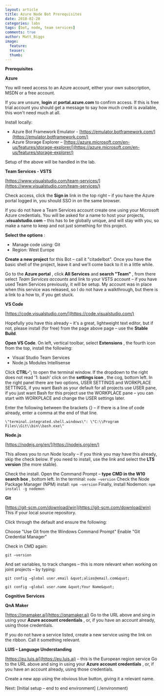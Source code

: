 ```yaml
---
layout: article
title: Azure Node Bot Prerequisites
date: 2018-02-28
categories: labs
tags: [bot, node, team services]
comments: true
author: Matt_Biggs
image:
  feature: 
  teaser: 
  thumb: 
---
```


**Prerequisites**

**Azure**

You will need access to an Azure account, either your own subscription, MSDN or a free account.

If you are unsure, **login** at **portal.azure.com** to confirm access. If this is free trial account you should get a message to say how much credit is available, this won't need much at all.

Install locally:

- Azure Bot Framework Emulator - [https://emulator.botframework.com/](https://emulator.botframework.com/)
- Azure Storage Explorer – [https://azure.microsoft.com/en-us/features/storage-explorer/](https://azure.microsoft.com/en-us/features/storage-explorer/)

Setup of the above will be handled in the lab.

**Team Services - VSTS**

[https://www.visualstudio.com/team-services/](https://www.visualstudio.com/team-services/)

Check access, click the **Sign in** link in the top right – if you have the Azure portal logged in, you should SSO in on the same browser.

If you do not have a Team Services account create one using your Microsoft Azure credentials.
You will be asked for a name to host your projects, **<something>.visualstudio.com** – this has to be globally unique, and will stay with you, so make a name to keep and not just something for this project.

**Select the options** :

- Manage code using: Git
- Region: West Europe

**Create a new project** for this Bot – call it &quot;citadelbot&quot;. Once you have the basic shell of the project, leave it and we&#39;ll come back to it in a little while.

Go to the **Azure portal** , click **All Services** and **search &quot;Team&quot;** , from there select _Team Services accounts_ and link to your VSTS account – if you have used Team Services previously, it will be setup. My account was in place when this service was released, so I do not have a walkthrough, but there is a link to a how to, if you get stuck.

**VS Code**

[https://code.visualstudio.com/](https://code.visualstudio.com/)

Hopefully you have this already – it&#39;s a great, lightweight text editor, but if not, please install (for free) from the page above page – use the **Stable Build**.

**Open VS Code**. On left, vertical toolbar, select **Extensions** , the fourth icon from the top, install the following:

- Visual Studio Team Services
- Node.js Modules Intellisense

Click **CTRL-';** to open the terminal window. If the dropdown to the right does not read &#39;1: bash&#39; click on the **settings icon** , the cog, bottom left. In the right panel there are two options, USER SETTINGS and WORKPLACE SETTINGS, if you want Bash as your default for all projects use USER pane, if you just want Bash for this project use the WORKPLACE pane – you can start with WORKPLACE and change the USER settings later.

Enter the following between the brackets {} – if there is a line of code already, enter a comma at the end of that line.

```
\"terminal.integrated.shell.windows\": \"C:\\Program Files\\Git\\bin\\bash.exe\" 
```

**Node.js**

[https://nodejs.org/en/](https://nodejs.org/en/)

This allows you to run Node locally – if you think you may have this already, skip the check below. If you need to install, use the link and select the **LTS version** (the more stable).

Check the install.
Open the Command Prompt – **type CMD in the W10 search box** , bottom left. In the terminal:
 `node –version`
Check the Node Package Manager (NPM) install:
 `npm –version`
Finally, install Nodemon:
 `npm install -g nodemon`

**Git**

[https://git-scm.com/download/win](https://git-scm.com/download/win)
This if your local source repository.

Click through the default and ensure the following:

Choose &quot;Use Git from the Windows Command Prompt&quot;
Enable  &quot;Git Credential Manager&quot;

Check in CMD again:

 `git –version`

And set variables, to track changes – this is more relevant when working on joint projects – by typing:

 `git config –global user.email &quot;alias@email.com&quot;`

 `git config –global user.name &quot;Your Name&quot;`

**Cognitive Services**

**QnA Maker**

[https://qnamaker.ai](https://qnamaker.ai)
Go to the URL above and sing in using your **Azure account credentials** , or, if you have an account already, using those credentials.

If you do not have a service listed, create a new service using the link on the ribbon. Call it something relevant.

**LUIS – Language Understanding**

[https://eu.luis.ai](https://eu.luis.ai) – this is the European region service
Go to the URL above and sing in using your **Azure account credentials** , or, if you have an account already, using those credentials.

Create a new app using the obvious blue button, giving it a relevant name.

Next: [Initial setup – end to end environment] (./environment)